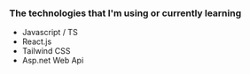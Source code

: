 ### The technologies that I'm using or currently learning 

- Javascript / TS
- React.js
- Tailwind CSS
- Asp.net Web Api


